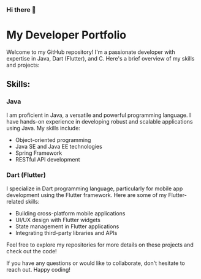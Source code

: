 ### Hi there 👋

<!--
**rezwanqkhan/rezwanqkhan** is a ✨ _special_ ✨ repository because its `README.md` (this file) appears on your GitHub profile.

### Here are some ideas to get you started:

- 🔭 I’m currently working on ...
- 🌱 I’m currently learning ...
- 👯 I’m looking to collaborate on ...
- 🤔 I’m looking for help with ...
- 💬 Ask me about ...
- 📫 How to reach me: ...
- 😄 Pronouns: ...
- ⚡ Fun fact: ...
-->
# My Developer Portfolio

Welcome to my GitHub repository! I'm a passionate developer with expertise in Java, Dart (Flutter), and C. Here's a brief overview of my skills and projects:

## Skills:

### Java
I am proficient in Java, a versatile and powerful programming language. I have hands-on experience in developing robust and scalable applications using Java. My skills include:
- Object-oriented programming
- Java SE and Java EE technologies
- Spring Framework
- RESTful API development

### Dart (Flutter)
I specialize in Dart programming language, particularly for mobile app development using the Flutter framework. Here are some of my Flutter-related skills:
- Building cross-platform mobile applications
- UI/UX design with Flutter widgets
- State management in Flutter applications
- Integrating third-party libraries and APIs

Feel free to explore my repositories for more details on these projects and check out the code!

If you have any questions or would like to collaborate, don't hesitate to reach out. Happy coding!
